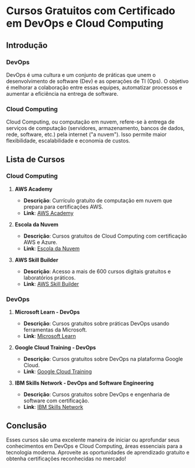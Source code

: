 # Cursos Gratuitos com Certificado em DevOps e Cloud Computing

## Introdução

### DevOps
DevOps é uma cultura e um conjunto de práticas que unem o desenvolvimento de software (Dev) e as operações de TI (Ops). O objetivo é melhorar a colaboração entre essas equipes, automatizar processos e aumentar a eficiência na entrega de software.

### Cloud Computing
Cloud Computing, ou computação em nuvem, refere-se à entrega de serviços de computação (servidores, armazenamento, bancos de dados, rede, software, etc.) pela internet ("a nuvem"). Isso permite maior flexibilidade, escalabilidade e economia de custos.

## Lista de Cursos

### Cloud Computing

1. **AWS Academy**
   - **Descrição**: Currículo gratuito de computação em nuvem que prepara para certificações AWS.
   - **Link**: [AWS Academy](https://aws.amazon.com/pt/training/awsacademy/) 

2. **Escola da Nuvem**
   - **Descrição**: Cursos gratuitos de Cloud Computing com certificação AWS e Azure.
   - **Link**: [Escola da Nuvem](https://escoladanuvem.org/cursos/)

3. **AWS Skill Builder**
   - **Descrição**: Acesso a mais de 600 cursos digitais gratuitos e laboratórios práticos.
   - **Link**: [AWS Skill Builder](https://aws.amazon.com/pt/training/)

### DevOps

1. **Microsoft Learn - DevOps**
   - **Descrição**: Cursos gratuitos sobre práticas DevOps usando ferramentas da Microsoft.
   - **Link**: [Microsoft Learn](https://learn.microsoft.com/pt-br/training/paths/devops-engineer/)

2. **Google Cloud Training - DevOps**
   - **Descrição**: Cursos gratuitos sobre DevOps na plataforma Google Cloud.
   - **Link**: [Google Cloud Training](https://cloud.google.com/training)

3. **IBM Skills Network - DevOps and Software Engineering**
   - **Descrição**: Cursos gratuitos sobre DevOps e engenharia de software com certificação.
   - **Link**: [IBM Skills Network](https://www.ibm.com/training/)

## Conclusão
Esses cursos são uma excelente maneira de iniciar ou aprofundar seus conhecimentos em DevOps e Cloud Computing, áreas essenciais para a tecnologia moderna. Aproveite as oportunidades de aprendizado gratuito e obtenha certificações reconhecidas no mercado!

